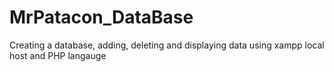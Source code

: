 # MrPatacon_DataBase
 Creating a database, adding, deleting and displaying data using xampp local host and PHP langauge
